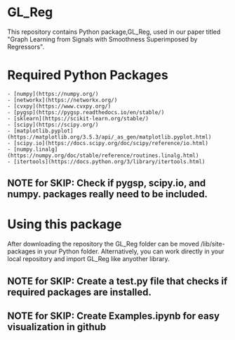 # GL_Reg
This repository contains Python package,GL_Reg, used in our paper titled "Graph Learning from Signals with Smoothness Superimposed by Regressors". 

# Required Python Packages

	- [numpy](https://numpy.org/)
	- [networkx](https://networkx.org/)
	- [cvxpy](https://www.cvxpy.org/)
	- [pygsp](https://pygsp.readthedocs.io/en/stable/)
	- [sklearn](https://scikit-learn.org/stable/)
	- [scipy](https://scipy.org/)
	- [matplotlib.pyplot](https://matplotlib.org/3.5.3/api/_as_gen/matplotlib.pyplot.html)
	- [scipy.io](https://docs.scipy.org/doc/scipy/reference/io.html)
	- [numpy.linalg](https://numpy.org/doc/stable/reference/routines.linalg.html)
	- [itertools](https://docs.python.org/3/library/itertools.html)

## NOTE for SKIP: Check if pygsp, scipy.io, and numpy. packages really need to be included.

# Using this package

After downloading the repository the GL_Reg folder can be moved /lib/site-packages in your Python folder.
Alternatively, you can work directly in your local repository and import GL_Reg like anyother library.


## NOTE for SKIP: Create a test.py file that checks if required packages are installed.
## NOTE for SKIP: Create Examples.ipynb for easy visualization in github


